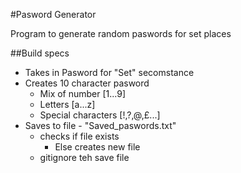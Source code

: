 #Pasword Generator

Program to generate random paswords for set places

##Build specs
- Takes in Pasword for "Set" secomstance
- Creates 10 character pasword
	- Mix of number [1...9]
	- Letters [a...z]
	- Special characters [!,?,@,£...]
- Saves to file - "Saved_paswords.txt"
	- checks if file exists
		- Else creates new file
	- gitignore teh save file 
